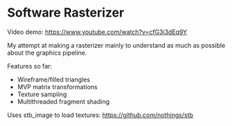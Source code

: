 # Software Rasterizer

Video demo: https://www.youtube.com/watch?v=cfG3i3dEq9Y
 
My attempt at making a rasterizer mainly to understand as much as possible about the graphics pipeline.
 
Features so far:
- Wireframe/filled triangles
- MVP matrix transformations
- Texture sampling
- Multithreaded fragment shading
 
Uses stb_image to load textures: https://github.com/nothings/stb
